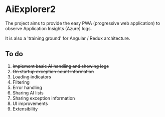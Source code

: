 # AiExplorer2

The project aims to provide the easy PWA (progressive web application) to observe Application Insights (Azure) logs.

It is also a 'training ground' for Angular / Redux architecture.

## To do
1. ~~Implement basic AI handling and showing logs~~
2. ~~On startup exception count information~~
3. ~~Loading indicators~~
4. Filtering
5. Error handling
6. Sharing AI lists
7. Sharing exception information
8. UI improvements
9. Extensibility